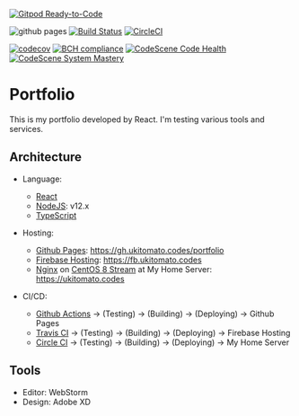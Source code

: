 [![Gitpod Ready-to-Code](https://img.shields.io/badge/Gitpod-Ready--to--Code-blue?logo=gitpod)](https://gitpod.io/#https://github.com/ukitomato/portfolio)

![github pages](https://github.com/ukitomato/portfolio/workflows/github%20pages/badge.svg)
[![Build Status](https://travis-ci.com/ukitomato/portfolio.svg?branch=master)](https://travis-ci.com/ukitomato/portfolio)
[![CircleCI](https://circleci.com/gh/ukitomato/portfolio.svg?style=shield)](https://circleci.com/gh/ukitomato/portfolio)

[![codecov](https://codecov.io/gh/ukitomato/portfolio/branch/master/graph/badge.svg)](https://codecov.io/gh/ukitomato/portfolio)
[![BCH compliance](https://bettercodehub.com/edge/badge/ukitomato/portfolio?branch=master)](https://bettercodehub.com/)
[![CodeScene Code Health](https://codescene.io/projects/7414/status-badges/code-health)](https://codescene.io/projects/7414)
[![CodeScene System Mastery](https://codescene.io/projects/7414/status-badges/system-mastery)](https://codescene.io/projects/7414)

# Portfolio

This is my portfolio developed by React. I'm testing various tools and services.

## Architecture

- Language:
  - [React](https://reactjs.org)
  - [NodeJS](https://nodejs.org): v12.x
  - [TypeScript](https://www.typescriptlang.org)
- Hosting:

  - [Github Pages](https://pages.github.com):
    https://gh.ukitomato.codes/portfolio
  - [Firebase Hosting](https://firebase.google.com/docs/hosting):
    https://fb.ukitomato.codes
  - [Nginx](https://nginx.org) on [CentOS 8 Stream](https://www.centos.org) at
    My Home Server: https://ukitomato.codes

- CI/CD:
  - [Github Actions](https://github.co.jp/features/actions) → (Testing) →
    (Building) → (Deploying) → Github Pages
  - [Travis CI](https://travis-ci.com) → (Testing) → (Building) → (Deploying) →
    Firebase Hosting
  - [Circle CI](https://circleci.com) → (Testing) → (Building) → (Deploying) →
    My Home Server

## Tools

- Editor: WebStorm
- Design: Adobe XD

